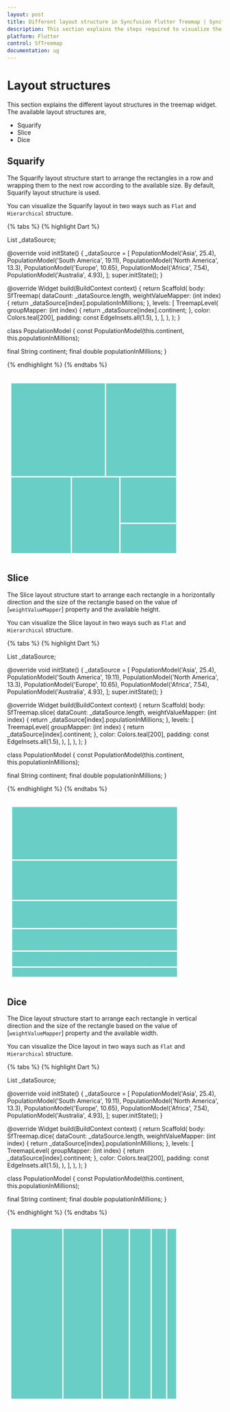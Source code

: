 ```yaml
---
layout: post
title: Different layout structure in Syncfusion Flutter Treemap | Syncfusion
description: This section explains the steps required to visualize the treemap widget in the different layout structures.
platform: Flutter
control: SfTreemap
documentation: ug
---
```


# Layout structures

This section explains the different layout structures in the treemap widget. The available layout structures are,

* Squarify
* Slice
* Dice

## Squarify

The Squarify layout structure start to arrange the rectangles in a row and wrapping them to the next row according to the available size. By default, Squarify layout structure is used.

You can visualize the Squarify layout in two ways such as `Flat` and `Hierarchical` structure.

{% tabs %}
{% highlight Dart %}

List<PopulationModel> _dataSource;

@override
void initState() {
   _dataSource = <PopulationModel>[
      PopulationModel('Asia', 25.4),
      PopulationModel('South America', 19.11),
      PopulationModel('North America', 13.3),
      PopulationModel('Europe', 10.65),
      PopulationModel('Africa', 7.54),
      PopulationModel('Australia', 4.93),
   ];
   super.initState();
}

@override
Widget build(BuildContext context) {
  return Scaffold(
     body: SfTreemap(
        dataCount: _dataSource.length,
        weightValueMapper: (int index) {
          return _dataSource[index].populationInMillions;
        },
        levels: [
          TreemapLevel(
            groupMapper: (int index) {
              return _dataSource[index].continent;
            },
            color: Colors.teal[200],
            padding: const EdgeInsets.all(1.5),
          ),
        ],
      ),
   );
}

class PopulationModel {
  const PopulationModel(this.continent, this.populationInMillions);

  final String continent;
  final double populationInMillions;
}

{% endhighlight %}
{% endtabs %}

![Squarify layout structure](images/layout/squarify-layout.png)

## Slice

The Slice layout structure start to arrange each rectangle in a horizontally direction and the size of the rectangle based on the value of [`weightValueMapper`] property and the available height.

You can visualize the Slice layout in two ways such as `Flat` and `Hierarchical` structure.

{% tabs %}
{% highlight Dart %}

List<PopulationModel> _dataSource;

@override
void initState() {
   _dataSource = <PopulationModel>[
      PopulationModel('Asia', 25.4),
      PopulationModel('South America', 19.11),
      PopulationModel('North America', 13.3),
      PopulationModel('Europe', 10.65),
      PopulationModel('Africa', 7.54),
      PopulationModel('Australia', 4.93),
   ];
   super.initState();
}

@override
Widget build(BuildContext context) {
  return Scaffold(
     body: SfTreemap.slice(
        dataCount: _dataSource.length,
        weightValueMapper: (int index) {
          return _dataSource[index].populationInMillions;
        },
        levels: [
          TreemapLevel(
            groupMapper: (int index) {
              return _dataSource[index].continent;
            },
            color: Colors.teal[200],
            padding: const EdgeInsets.all(1.5),
          ),
        ],
      ),
   );
}

class PopulationModel {
  const PopulationModel(this.continent, this.populationInMillions);

  final String continent;
  final double populationInMillions;
}

{% endhighlight %}
{% endtabs %}

![Slice layout structure](images/layout/slice-layout.png)

## Dice

The Dice layout structure start to arrange each rectangle in vertical direction and the size of the rectangle based on the value of [`weightValueMapper`] property and the available width.

You can visualize the Dice layout in two ways such as `Flat` and `Hierarchical` structure.

{% tabs %}
{% highlight Dart %}

List<PopulationModel> _dataSource;

@override
void initState() {
   _dataSource = <PopulationModel>[
      PopulationModel('Asia', 25.4),
      PopulationModel('South America', 19.11),
      PopulationModel('North America', 13.3),
      PopulationModel('Europe', 10.65),
      PopulationModel('Africa', 7.54),
      PopulationModel('Australia', 4.93),
   ];
   super.initState();
}

@override
Widget build(BuildContext context) {
  return Scaffold(
     body: SfTreemap.dice(
        dataCount: _dataSource.length,
        weightValueMapper: (int index) {
          return _dataSource[index].populationInMillions;
        },
        levels: [
          TreemapLevel(
            groupMapper: (int index) {
              return _dataSource[index].continent;
            },
            color: Colors.teal[200],
            padding: const EdgeInsets.all(1.5),
          ),
        ],
      ),
   );
}

class PopulationModel {
  const PopulationModel(this.continent, this.populationInMillions);

  final String continent;
  final double populationInMillions;
}

{% endhighlight %}
{% endtabs %}

![Dice layout structure](images/layout/dice-layout.png)
